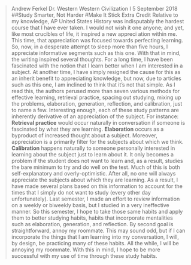 > Andrew Ferkel
> Dr. Western
> Western Civilization I
> 5 September 2018
##Study Smarter, Not Harder
#Make It Stick Extra Credit
	Relative to my knowledge, AP United States History was indisputably the hardest course that I have ever taken. I would not wish it one anyone; and yet, like most crucibles of life, it inspired a new appreci ation within me. This time, that appreciation was focused towards perfecting learning. So, now, in a desperate attempt to sleep more than five hours, I appreciate informative segments such as this one. With that in mind, the writing inspired several thoughts. 
	For a long time, I have been fascinated with the notion that I learn better when I am interested in a subject. At another time, I have simply resigned the cause for this as an inherit benefit to appreciating knowledge, but now, due to articles such as this one, I am inclined to think that it’s not that simple. As I read this, the authors perused more than seven various methods for effective learning, retrieval practice, spacing out studying, mixing up the problems, elaboration, generation, reflection, and calibration, just to name a few. Interesting enough, each of these study patterns are inherently derivative of an appreciation of the subject. For instance:
**Retrieval practice** would occur naturally in conversation if someone is fascinated by what they are learning.
**Elaboration** occurs as a byproduct of increased thought about a subject. Moreover, appreciation is a primarily filter for the subjects about which we think.
**Calibration** happens naturally to someone personally interested in learning about the subject just to learn about it. It only becomes a problem if the student does not want to learn and, as a result, studies the bare minimum to try and do well on the test. 
	Much of this is both self-explanatory and overly-optimistic. After all, no one will always appreciate the subjects about which they are learning. As a result, I have made several plans based on this information to account for the times that I simply do not want to study (every other day unfortunately). Last semester, I made an effort to review information on a weekly or biweekly basis, but I studied in a very ineffective manner. So this semester, I hope to take those same habits and apply them to better studying habits, habits that incorporate mentalities such as elaboration, generation, and reflection. By second goal is straightforward, annoy my roommate. This may sound odd, but if I can incorporate the things that I am learning into my conversation, I will, by design, be practicing many of these habits. All the while, I will be annoying my roommate. With this in mind, I hope to be more successful with my use of time through these study habits. 
	

	
